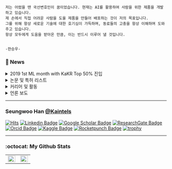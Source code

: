 
```
저는 어렸을 땐 국선변호인이 꿈이었습니다. 현재는 AI를 활용하여 사람을 위한 제품을 개발하고 있습니다.
제 손에서 직접 어려운 사람을 도울 제품을 만들어 배포하는 것이 저의 목표입니다.
그를 위해 항상 새로운 기술에 대한 호기심이 가득하며, 동료들의 고충을 항상 이해하며 도와주고 있습니다. 
항상 모두에게 도움을 받아온 만큼, 이는 반드시 이루어 낼 것입니다.

                                                                                                         -한승우-
```

### 📢 News

</div>
<details>
  <summary>2019 1st ML month with KaKR Top 50% 진입</summary>

  ## 🏆 2019 1st ML month with KaKR Top 50% 진입

  <div align=center>
  
  캐글 코리아가 주관하고, 구글 코리아에서 후원한 제1회 캐글 코리아 대회에서 상위 50% 이내에 포함되어 소정의 상품을 받았습니다.
  [[Leaderboard 확인 (**153rd** of 349)]](https://www.kaggle.com/c/2019-1st-ml-month-with-kakr/leaderboard)
  
</div>
</details>


</div>
<details>
  <summary>논문 및 특허 리스트</summary>

  ## ✒ Article
  
  - [G. Kim, Y. S. Hariyani, S. Han, H. Lee, R. Sohn, and C. Park, “Optimization of Deep Neural Networks for Heartrate Estimation from Face Video Stream to Implement Smart Health-City,” The Journal of Korean Institute of Communications and Information Sciences, vol. 45, no. 12, pp. 2220–2228, 2020.](https://doi.org/10.7840/kics.2020.45.12.2220)
  - [C. Lee, W. Lee, S. Han, and C. Park, “ECG-Based Arrhythmia Detection SNN Algorithm Using STDP and Spike Inference for Smart Health City,” The Journal of Korean Institute of Communications and Information Sciences, vol. 45, no. 12, pp. 2193–2201, 2020.](https://doi.org/10.7840/kics.2020.45.12.2193)
  - [S. Han, W. Lee, H. Eom, J. Kim, C. Park, "Detection of Arrhythmia using 1D Convolution Neural Network with LSTM Model", IEIE Transactions on Smart Processing & Computing 9 (4), 261-265, 2020](https://doi.org/10.5573/IEIESPC.2020.9.4.261)
  - [H. Eom, D. Lee, S. Han, Y.S. Hariyani, Y. Lim, I. Sohn, K. Park, C. Park, "End-To-End Deep Learning Architecture for Continuous Blood Pressure Estimation Using Attention Mechanism", Sensors 20 (8), 2338, 2020](https://doi.org/10.3390/s20082338)

  ## ☕ Conference
  - 홍길，김제완，유제욱，한승우，이상준，조병옥，전주성, "꿀벌 군집 최적화와 강화학습을 활용한 방화벽 로그 분석을 위한 특징 선택 연구", 한국통신학회 학술대회논문집, 921-922, 2021
  - [S. Han, H. Eom, J. Kim, C. Park, "Optimal DNN architecture search using Bayesian Optimization Hyperband for arrhythmia detection", The 2020 IEEE Wireless Power Transfer Conference, 2020](https://doi.org/10.1109/WPTC48563.2020.9295590)
  - [유현수， 한승우， 박철수, "단일채널 수면뇌파 분석을 위한 컨볼루션 신경망 모델 최적화", 대한전자공학회 학술대회, 1205-1208, 2020](https://www.dbpia.co.kr/Journal/articleDetail?nodeId=NODE10448123)
  - H. Eom, D. Lee, S. Han, K. Park, C. Park, "Blood Pressure Estimation Using Deep Learning based on Attention Mechanism", Engineering in Circadian Rhythm and Ubiquitous Healthcare (Uhealthcare), 2020
  - S. Baek, S. Han, J. Lee, W. Lee, C. Park, "Arrhythmia Classification Using 1D-2D Conversion", Engineering in Circadian Rhythm and Ubiquitous Healthcare (Uhealthcare), 2020
  - 한승우，엄희상，박철수, "End-to-End 딥러닝 기반 부정맥 분류 연구", 대한의용생체공학회 학술대회, 2020
  - 엄희상，한승우，이동석，박광석，박철수, "Attention 메커니즘을 활용한 CNN-BiGRU 기반 수축기 혈압 추정", 대한의용생체공학회 학술대회, 2020
  - H. Eom, S. Han, D. Lee, K. Park, C. Park, "Blood Pressure Estimation Based on Convolutional Neural Network using ECG, PPG and BCG", International Engineering in Medicine and Biology Conference, 2020
  - H. Eom, S. Han, K. Park, C. Park, "Data-Driven End-to-End Deep Learning Architecture for Long-Term Blood Pressure Estimation", International Engineering in Medicine and Biology Conference, 2020
  - 한승우，엄희상，조태흠，박광석，박철수, "심전도와 맥파를 이용한 강화학습 기반 혈압 추정 알고리즘", 대한의용생체공학회 학술대회, 2020
  - 엄희상，한승우，박광석，이동석，박철수, "심전도, 맥파 및 심탄도를 이용한 딥러닝 기반 혈압 추정", 대한의용생체공학회 학술대회, 2020
  - [한승우，엄희상，박광석，이동석，박철수, "심전도와 맥파를 이용한 딥러닝 기반 실시간 혈압 추정 연구", 한국통신학회 학술대회논문집, 984-985, 2020](http://www.dbpia.co.kr/Journal/articleDetail?nodeId=NODE08003641)

  ## ✍ Preprint
  - [S. Han et al., “Optimal feature selection research for firewall log analysis using Bee Swarm Optimization with Reinforcement Learning,” engrXiv, 2021.](https://doi.org/10.31224/osf.io/pm3hy)


  ## 📑 Patent
  - 박철수，엄희상，한승우，율리순하리야니, "사용자의 혈압을 추정하기 위한 장치 및 방법", KR Patent App. 10-2019-0179386, 2020
  - [박철수，유호영，조만희，한승우, "랜덤 소수 생성 방법 및 그를 위한 장치", Grant of KR Patent. 10-2217-9280000, 2021](https://doi.org/10.8080/1020190087871)
  - [박철수，이희준，여민수，한승우, "사용자의 집중도를 판단하는 방법 및 이를 위한 웨어러블 디바이스", Grant of KR Patent. 10-2231-979000, 2021](https://doi.org/10.8080/1020180060627) 

  ## 💻 Software
  - [Spliterpy](http://doi.org/10.5281/zenodo.4475970)
  
  ## 💾 Dataset
  - [Free 3D weapon and item pack](http://doi.org/10.5281/zenodo.4475983)

</div>
</details>

</div>
<details>
  <summary>커리어 및 활동</summary>

  ## 🔭 Career

  - 삼육대학교 카메카트로닉스학과 공학사 (2019. 02.)
  - 광운대학교 지능정보시스템 임베디드SW공학과 [공학석사](http://bcml.kw.ac.kr/) (2021. 02.)
  - [주식회사 두두아이티](http://www.duduit.co.kr/) 소프트웨어 엔지니어 (전문연구요원) (2020. 12. ~)
  
  ## 👯 Activity
  
  - Samsung Convergence Software Course Tutor
  - 삼육대학교 창업기업 [땡큐쏘마치](https://made-in.co.kr/) 머신러닝 멘토
  - 자작자동차 동아리 [Team Mad for Speed](https://www.facebook.com/teammfs) 자율주행자동차 및 패턴인식 멘토
  - [machine-learning](https://github.com/teddylee777/machine-learning) Github repo 기여자 
  - [awesome-activity](https://github.com/FKgk/awesome-activity) Github repo 기여자
  
  ## 🌱 Interest & Research Area
  
  - **Machine Learning**
    - Deep Reinforcement Learning
    - Meta Learning
    - Automated Learning
  - **Neural Network**
    - Graph Neural Network
    - Spiking Neural Network
    - Generative Adversarial Network
    - AutoEncoder
  - **Application**
    - Natural Language Processing
    - Recommender System
    - Fuzzy System
    - Biometrics
    - Anomaly Detection
  - **Genetic Algorithms and Optimization**
    - [Bee Swarm Optimization](https://doi.org/10.31224/osf.io/pm3hy)
    - Grey Wolf Optimizer
    - Monkey King Evolution
    - [Bayesian and Hyperband](https://doi.org/10.1109/WPTC48563.2020.9295590)

</div>
</details>



</div>
<details>
  <summary>언론 보도</summary>
  
  ## 🎥 Special report
  
  - [뛰기만 했는데도 기부가 되는 행사가 있다고? [법무부 블로그]](https://blog.daum.net/mojjustice/8705944)
  - [새롭게 달라지는 변호사 제도, 어떻게 달라질까? [법무부 블로그]](https://blog.daum.net/mojjustice/8705797)
  - [가깝지만 먼 나라 일본! 얼마나 알고 있나요? [법무부 블로그]](https://blog.daum.net/mojjustice/8705756)
  - [학교폭력 피해 치료비, 이젠 걱정하지 마세요~ [법무부 블로그]](https://blog.daum.net/mojjustice/8705681)
  - [지하철에서 물건을 팔아도 되나요? [법무부 블로그]](https://blog.daum.net/mojjustice/8705609)

  ## 🎙 Interview

  - [[톡톡! 생활] 새학기 준비, 알뜰하고 실속있게 [KBS]](https://news.kbs.co.kr/news/view.do?ncd=2434422)
  
</div>
</details>


---------------

### Seungwoo Han [@Kaintels](https://kaintels.github.io/)

[![Hits](https://hits.seeyoufarm.com/api/count/incr/badge.svg?url=https%3A%2F%2Fgithub.com%2FKaintels)](https://hits.seeyoufarm.com)
[![Linkedin Badge](https://img.shields.io/badge/-LinkedIn-blue?style=flat-square&logo=Linkedin&logoColor=white&link=https://www.linkedin.com/in/swhan/)](https://www.linkedin.com/in/swhan/)
[![Google Scholar Badge](https://img.shields.io/badge/-Scholar-4285f4?style=flat-square&logo=google-scholar&logoColor=white&link=https://scholar.google.com/citations?user=NWbfyKYAAAAJ&hl)](https://scholar.google.com/citations?user=NWbfyKYAAAAJ&hl)
[![ResearchGate Badge](https://img.shields.io/badge/-ResearchGate-c14438?style=flat-square&logo=researchgate&logoColor=white&color=00CCBB)](https://www.researchgate.net/profile/Seungwoo_Han8)
[![Orcid Badge](https://img.shields.io/badge/-Orcid-c14438?style=flat-square&logo=orcid&logoColor=white&color=A6CE39)](https://orcid.org/0000-0003-1834-076X)
[![Kaggle Badge](https://img.shields.io/badge/-Kaggle-20BEFF?style=flat-square&logo=Kaggle&logoColor=white&link=https://www.kaggle.com/kaintels/)](https://www.kaggle.com/kaintels)
[![Rocketpunch Badge](https://img.shields.io/badge/-Rocketpunch-5149ad?logoWidth=15&logoColor=white&link=https://www.rocketpunch.com/@swoohan)](https://www.rocketpunch.com/@swoohan) 
[![trophy](https://github-profile-trophy.vercel.app/?username=Kaintels&margin-w=50&no-frame=true)](https://github.com/ryo-ma/github-profile-trophy)

---------------
### :octocat: My Github Stats

<!--
[![Covenant github stats](https://github-readme-stats.vercel.app/api?username=Kaintels&theme=vue&show_icons=true&hide=stars)](https://github.com/anuraghazra/github-readme-stats)
[![Top Langs](https://github-readme-stats.vercel.app/api/top-langs/?username=Kaintels&layout=compact)](https://github.com/anuraghazra/github-readme-stats)
-->

<table id="stats"><tr><td valign="top" width="50%">
<img src="https://github-readme-stats.vercel.app/api?username=Kaintels&show_icons=true&count_private=true&hide_border=true" align="left" style="width: 100%" />
</td>
<td valign="top" width="50%">
<img src="https://github-readme-stats.vercel.app/api/top-langs/?username=Kaintels&hide_border=true&layout=compact&hide=jupyter%20notebook,HTML&langs_count=8" align="left" style="width: 100%" />
</td></tr>
</table>  
